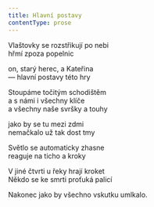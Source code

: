 ```yaml
---
title: Hlavní postavy
contentType: prose
---
```


<section>

Vlaštovky se rozstřikují po nebi  
hřmí zpoza popelnic

on, starý herec, a Kateřina  
— hlavní postavy této hry

Stoupáme točitým schodištěm  
a s námi i všechny klíče  
a všechny naše svršky a touhy

jako by se tu mezi zdmi  
nemačkalo už tak dost tmy

Světlo se automaticky zhasne  
reaguje na ticho a kroky

V jiné čtvrti u řeky hrají kroket  
Někdo se ke smrti proťuká palicí

Nakonec jako by všechno vskutku umlkalo.

</section>
